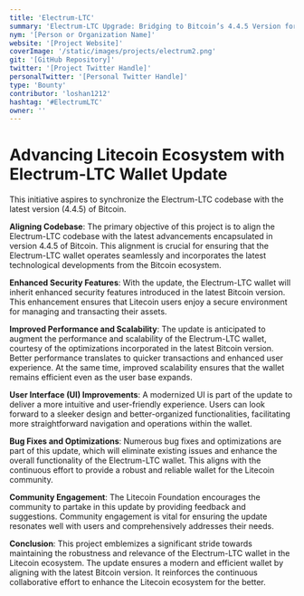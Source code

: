 ```yaml
---
title: 'Electrum-LTC'
summary: 'Electrum-LTC Upgrade: Bridging to Bitcoin’s 4.4.5 Version for Superior Security and Enhanced Performance in Litecoin Transactions'
nym: '[Person or Organization Name]'
website: '[Project Website]'
coverImage: '/static/images/projects/electrum2.png'
git: '[GitHub Repository]'
twitter: '[Project Twitter Handle]'
personalTwitter: '[Personal Twitter Handle]'
type: 'Bounty'
contributor: 'loshan1212'
hashtag: '#ElectrumLTC'
owner: ''
---
```


# **Advancing Litecoin Ecosystem with Electrum-LTC Wallet Update**

This initiative aspires to synchronize the Electrum-LTC codebase with the latest version (4.4.5) of Bitcoin. 

**Aligning Codebase**:
The primary objective of this project is to align the Electrum-LTC codebase with the latest advancements encapsulated in version 4.4.5 of Bitcoin. This alignment is crucial for ensuring that the Electrum-LTC wallet operates seamlessly and incorporates the latest technological developments from the Bitcoin ecosystem.

**Enhanced Security Features**:
With the update, the Electrum-LTC wallet will inherit enhanced security features introduced in the latest Bitcoin version. This enhancement ensures that Litecoin users enjoy a secure environment for managing and transacting their assets.

**Improved Performance and Scalability**:
The update is anticipated to augment the performance and scalability of the Electrum-LTC wallet, courtesy of the optimizations incorporated in the latest Bitcoin version. Better performance translates to quicker transactions and enhanced user experience. At the same time, improved scalability ensures that the wallet remains efficient even as the user base expands.

**User Interface (UI) Improvements**:
A modernized UI is part of the update to deliver a more intuitive and user-friendly experience. Users can look forward to a sleeker design and better-organized functionalities, facilitating more straightforward navigation and operations within the wallet.

**Bug Fixes and Optimizations**:
Numerous bug fixes and optimizations are part of this update, which will eliminate existing issues and enhance the overall functionality of the Electrum-LTC wallet. This aligns with the continuous effort to provide a robust and reliable wallet for the Litecoin community.

**Community Engagement**:
The Litecoin Foundation encourages the community to partake in this update by providing feedback and suggestions. Community engagement is vital for ensuring the update resonates well with users and comprehensively addresses their needs.

**Conclusion**:
This project emblemizes a significant stride towards maintaining the robustness and relevance of the Electrum-LTC wallet in the Litecoin ecosystem. The update ensures a modern and efficient wallet by aligning with the latest Bitcoin version. It reinforces the continuous collaborative effort to enhance the Litecoin ecosystem for the better.
